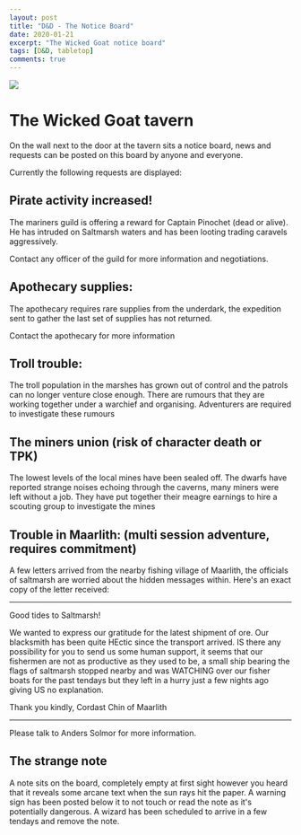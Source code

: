 ```yaml
---
layout: post
title: "D&D - The Notice Board"
date: 2020-01-21
excerpt: "The Wicked Goat notice board"
tags: [D&D, tabletop]
comments: true
---
```


<img src="https://www.elventower.com/wp-content/uploads/2018/06/thumbnail.jpg" />

# The Wicked Goat tavern
On the wall next to the door at the tavern sits a notice board, news and requests can be posted on this board by anyone and everyone.

Currently the following requests are displayed:

## Pirate activity increased!
The mariners guild is offering a reward for Captain Pinochet (dead or alive). He has intruded on Saltmarsh waters and has been looting trading caravels aggressively. 

Contact any officer of the guild for more information and negotiations.

## Apothecary supplies: 
The apothecary requires rare supplies from the underdark, the expedition sent to gather the last set of supplies has not returned. 

Contact the apothecary for more information


## Troll trouble:
The troll population in the marshes has grown out of control and the patrols can no longer venture close enough. There are rumours that they are working together under a warchief and organising. Adventurers are required to investigate these rumours

## The miners union (risk of character death or TPK)
The lowest levels of the local mines have been sealed off. The dwarfs have reported strange noises echoing through the caverns, many miners were left without a job. They have put together their meagre earnings to hire a scouting group to investigate the mines

## Trouble in Maarlith: (multi session adventure, requires commitment)
A few letters arrived from the nearby fishing village of Maarlith, the officials of saltmarsh are worried about the hidden messages within.
Here's an exact copy of the letter received:

***

Good tides to Saltmarsh!

We wanted to express our gratitude for the latest shipment of ore. 
Our blacksmith has been quite HEctic since the transport arrived. 
IS there any possibility for you to send us some human support, it seems that our fishermen are not as productive as they used to be, a small ship bearing the flags of saltmarsh stopped nearby and was WATCHING over our fisher boats for the past tendays but they left in a hurry just a few nights ago giving US no explanation.

Thank you kindly, 
Cordast Chin of Maarlith

***


Please talk to Anders Solmor for more information.

## The strange note
A note sits on the board, completely empty at first sight however you heard that it reveals some arcane text when the sun rays hit the paper. A warning sign has been posted below it to not touch or read the note as it's potentially dangerous. A wizard has been scheduled to arrive in a few tendays and remove the note.